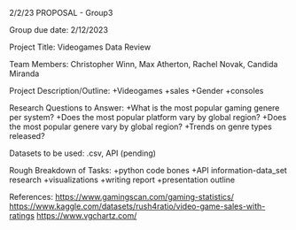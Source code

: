 2/2/23
PROPOSAL - Group3 

Group due date: 2/12/2023

Project Title: Videogames Data Review

Team Members: Christopher Winn, Max Atherton, Rachel Novak, Candida Miranda

Project Description/Outline: 
+Videogames 
+sales
+Gender
+consoles


Research Questions to Answer:
+What is the most popular gaming genere per system?
+Does the most popular platform vary by global region?
+Does the most popular genere vary by global region?
+Trends on genre types released? 


Datasets to be used: .csv, API (pending)

Rough Breakdown of Tasks: 
+python code bones
+API information-data_set research
+visualizations
+writing report
+presentation outline


References:
https://www.gamingscan.com/gaming-statistics/
https://www.kaggle.com/datasets/rush4ratio/video-game-sales-with-ratings
https://www.vgchartz.com/